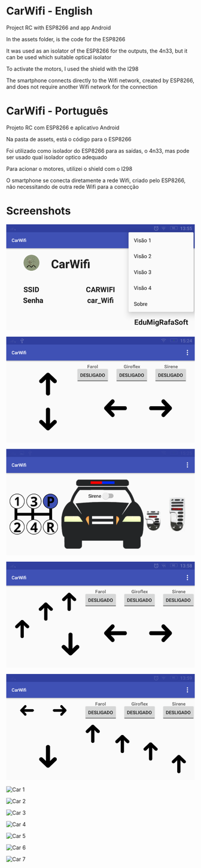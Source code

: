 # CarWifi - English

Project RC with ESP8266 and app Android

In the assets folder, is the code for the ESP8266

It was used as an isolator of the ESP8266 for the outputs, the 4n33, but it can be used which suitable optical isolator

To activate the motors, I used the shield with the l298

The smartphone connects directly to the Wifi network, created by ESP8266, and does not require another Wifi network for the connection

# CarWifi - Português

Projeto RC com ESP8266 e aplicativo Android

Na pasta de assets, está o código para o ESP8266

Foi utilizado como isolador do ESP8266 para as saídas, o 4n33, mas pode ser usado qual isolador optico adequado

Para acionar o motores, utilizei o shield com o l298

O smartphone se conecta diretamente a rede Wifi, criado pelo ESP8266, não necessitando de outra rede Wifi para a conecção

# Screenshots

![View About](app/src/main/assets/View_About.png "View About")

![View 1](app/src/main/assets/View_1.png "View 1")

![View 2](app/src/main/assets/View_2.png "View 2")

![View 3](app/src/main/assets/View_3.png "View 3")

![View 4](app/src/main/assets/View_4.png "View 4")

![Car 1](app/src/main/assets/Car_1.png "Car 1")

![Car 2](app/src/main/assets/Car_2.png "Car 2")

![Car 3](app/src/main/assets/Car_3.png "Car 3")

![Car 4](app/src/main/assets/Car_4.png "Car 4")

![Car 5](app/src/main/assets/Car_5.png "Car 5")

![Car 6](app/src/main/assets/Car_6.png "Car 6")

![Car 7](app/src/main/assets/Car_7.png "Car 7")

